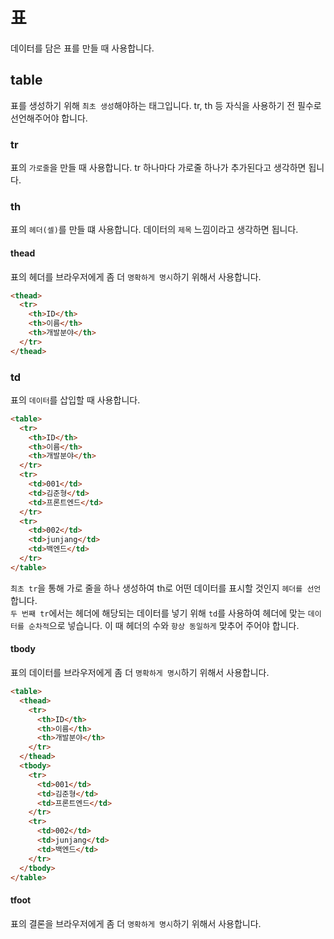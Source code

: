 # 표

데이터를 담은 표를 만들 때 사용합니다.

## table

표를 생성하기 위해 `최초 생성`해야하는 태그입니다. tr, th 등 자식을 사용하기 전 필수로 선언해주어야 합니다.

### tr

표의 `가로줄`을 만들 때 사용합니다. tr 하나마다 가로줄 하나가 추가된다고 생각하면 됩니다.

### th

표의 `헤더(셀)`를 만들 떄 사용합니다. 데이터의 `제목` 느낌이라고 생각하면 됩니다.

#### thead

표의 헤더를 브라우저에게 좀 더 `명확하게 명시`하기 위해서 사용합니다.

```html
<thead>
  <tr>
    <th>ID</th>
    <th>이름</th>
    <th>개발분야</th>
  </tr>
</thead>
```

### td

표의 `데이터`를 삽입할 때 사용합니다.

```html
<table>
  <tr>
    <th>ID</th>
    <th>이름</th>
    <th>개발분야</th>
  </tr>
  <tr>
    <td>001</td>
    <td>김준형</td>
    <td>프론트엔드</td>
  </tr>
  <tr>
    <td>002</td>
    <td>junjang</td>
    <td>백엔드</td>
  </tr>
</table>
```

`최초 tr`을 통해 가로 줄을 하나 생성하여 th로 어떤 데이터를 표시할 것인지 `헤더를 선언`합니다.<br/>
`두 번째 tr`에서는 헤더에 해당되는 데이터를 넣기 위해 `td`를 사용하여 헤더에 맞는 `데이터를 순차적`으로 넣습니다. 이 때 헤더의 수와 `항상 동일하게` 맞추어 주어야 합니다.

#### tbody

표의 데이터를 브라우저에게 좀 더 `명확하게 명시`하기 위해서 사용합니다.

```html
<table>
  <thead>
    <tr>
      <th>ID</th>
      <th>이름</th>
      <th>개발분야</th>
    </tr>
  </thead>
  <tbody>
    <tr>
      <td>001</td>
      <td>김준형</td>
      <td>프론트엔드</td>
    </tr>
    <tr>
      <td>002</td>
      <td>junjang</td>
      <td>백엔드</td>
    </tr>
  </tbody>
</table>
```

#### tfoot

표의 결론을 브라우저에게 좀 더 `명확하게 명시`하기 위해서 사용합니다.
